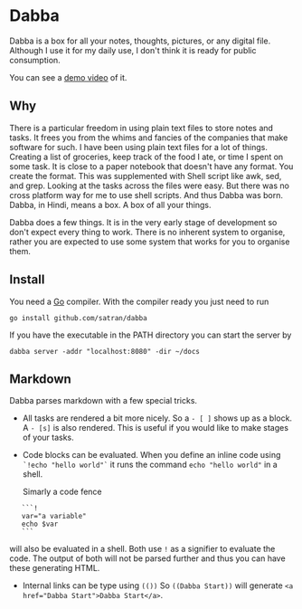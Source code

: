 # Dabba

Dabba is a box for all your notes, thoughts, pictures, or any digital file. Although I use it for my daily use, I don't think it is ready for public consumption. 

You can see a [demo video](https://youtu.be/MdNUClZ_ppw) of it.

## Why
There is a particular freedom in using plain text files to store notes and tasks. It frees you from the whims and fancies of the companies that make software for such. I have been using plain text files for a lot of things. Creating a list of groceries, keep track of the food I ate, or time I spent on some task. It is close to a paper notebook that doesn't have any format. You create the format. This was supplemented with Shell script like awk, sed, and grep. Looking at the tasks across the files were easy. But there was no cross platform way for me to use shell scripts. And thus Dabba was born. Dabba, in Hindi, means a box. A box of all your things. 

Dabba does a few things. It is in the very early stage of development so don't expect every thing to work. There is no inherent system to organise, rather you are expected to use some system that works for you to organise them. 

## Install
You need a [Go](https://golang.org) compiler. With the compiler ready you just need to run
```
go install github.com/satran/dabba
```

If you have the executable in the PATH directory you can start the server by
```
dabba server -addr "localhost:8080" -dir ~/docs 
```

## Markdown
Dabba parses markdown with a few special tricks. 

- All tasks are rendered a bit more nicely. 
  So a `- [ ]` shows up as a block. A `- [s]` is also rendered. This is useful if you would like to make stages of your tasks.

- Code blocks can be evaluated.
  When you define an inline code using `` `!echo "hello world"` `` it runs the command `echo "hello world"` in a shell.
  
  Simarly a code fence 

 ````
    ```!
    var="a variable"
    echo $var
    ```
 ````

  will also be evaluated in a shell. Both use `!` as a signifier to evaluate the code. The output of both will not be parsed further and thus you can have these generating HTML.

- Internal links can be type using `(())`
  So `((Dabba Start))` will generate `<a href="Dabba Start">Dabba Start</a>`.
